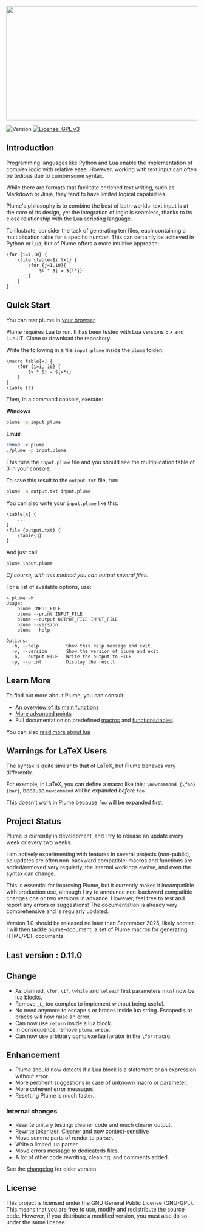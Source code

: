<p align="center"><img src="https://app.barbedor.bzh/plume.png" width="600" height="300"></p>

![Version](https://img.shields.io/badge/version-0.11.0-blue.svg) [![License: GPL v3](https://img.shields.io/badge/License-GPLv3-blue.svg)](https://www.gnu.org/licenses/gpl-3.0)

## Introduction

Programming languages like Python and Lua enable the implementation of complex logic with relative ease. However, working with text input can often be tedious due to cumbersome syntax.

While there are formats that facilitate enriched text writing, such as Markdown or Jinja, they tend to have limited logical capabilities.

Plume's philosophy is to combine the best of both worlds: text input is at the core of its design, yet the integration of logic is seamless, thanks to its close relationship with the Lua scripting language.

To illustrate, consider the task of generating ten files, each containing a multiplication table for a specific number. This can certainly be achieved in Python or Lua, but of Plume offers a more intuitive approach:

```plume
\for {i=1,10} {
    \file {table-$i.txt} {
        \for {j=1,10}{
            $i * $j = ${i*j}
        }
    }
}
```

## Quick Start

You can test plume in [your browser](https://app.barbedor.bzh/plume.html). 

Plume requires Lua to run. It has been tested with Lua versions 5.x and LuaJIT. Clone or download the repository.

Write the following in a file `input.plume` inside the `plume` folder:

```plume
\macro table[x] {
    \for {i=1, 10} {
        $x * $i = ${x*i}
    }
}
\table {3}
```

Then, in a command console, execute:

**Windows**
```bash
plume -p input.plume
```

**Linux**
```bash
chmod +x plume
./plume -p input.plume
```

This runs the `input.plume` file and you should see the multiplication table of 3 in your console.

To save this result to the `output.txt` file, run:

```bash
plume -o output.txt input.plume
```

You can also write your `input.plume` like this:

```plume
\table[x] {
    ...
}
\file {output.txt} {
    \table{3}
}
```

And just call:

```bash
plume input.plume
```

_Of course, with this method you can output several files._

For a list of available options, use:

```
> plume -h
Usage:
    plume INPUT_FILE
    plume --print INPUT_FILE
    plume --output OUTPUT_FILE INPUT_FILE
    plume --version
    plume --help

Options:
  -h, --help          Show this help message and exit.
  -v, --version       Show the version of plume and exit.
  -o, --output FILE   Write the output to FILE
  -p, --print         Display the result
```

## Learn More

To find out more about Plume, you can consult:
- [An overview of its main functions](doc/overview.md)
- [More advanced points](doc/advanced.md)
- Full documentation on predefined [macros](doc/macros.md) and  [functions/tables](doc/api.md).

You can also [read more about lua](https://www.lua.org/pil/1.html)

## Warnings for LaTeX Users

The syntax is quite similar to that of LaTeX, but Plume behaves very differently.

For exemple, in LaTeX, you can define a macro like this: `\newcommand {\foo} {bar}`, because `newcommand` will be expanded _before_ `foo`.

This doesn't work in Plume because `foo` will be expanded first.

## Project Status

Plume is currently in development, and I try to release an update every week or every two weeks.

I am actively experimenting with features in several projects (non-public), so updates are often non-backward compatible: macros and functions are added/removed very regularly, the internal workings evolve, and even the syntax can change.

This is essential for improving Plume, but it currently makes it incompatible with production use, although I try to announce non-backward compatible changes one or two versions in advance. However, feel free to test and report any errors or suggestions! The documentation is already very comprehensive and is regularly updated.

Version 1.0 should be released no later than September 2025, likely sooner. I will then tackle plume-document, a set of Plume macros for generating HTML/PDF documents.

## Last version : 0.11.0

## Change
- As planned, `\for`, `\if`, `\while` and `\elseif` first parameters must now be lua blocks.
- Remove `_L`, too complex to implement without being useful.
- No need anymore to escape `$` or braces inside lua string. Escaped `$` or braces will now raise an error.
- Can now use `return` inside a lua block.
- In consequence, remove `plume.write`.
- Can now use arbitrary complexe lua iterator in the `\for` macro.

## Enhancement
- Plume should now detects if a Lua block is a statement or an expression without error.
- More pertinent suggestions in case of unknown macro or parameter.
- More coherent error messages.
- Resetting Plume is much faster.

### Internal changes
- Rewrite unitary testing: cleaner code and much clearer output.
- Rewrite tokenizer. Cleaner and now context-sensitive
- Move somme parts of render to parser.
- Write a limited lua parser.
- Move errors message to dedicateds files.
- A lot of other code rewriting, cleaning, and comments added.

See the [changelog](doc/changelog.md) for older version

## License

This project is licensed under the GNU General Public License (GNU-GPL). This means that you are free to use, modify and redistribute the source code. However, if you distribute a modified version, you must also do so under the same license. 

